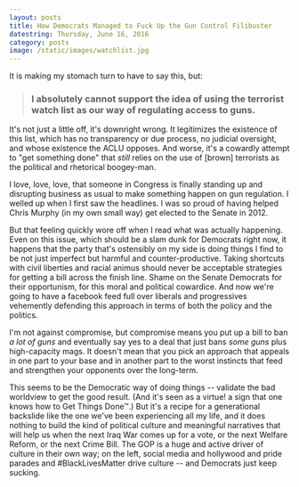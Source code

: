 ```yaml
---
layout: posts
title: How Democrats Managed to Fuck Up the Gun Control Filibuster
datestring: Thursday, June 16, 2016
category: posts
image: /static/images/watchlist.jpg
---
```


It is making my stomach turn to have to say this, but: 

> ### I absolutely cannot support the idea of using the terrorist watch list as our way of regulating access to guns. 

It's not just a little off, it's downright wrong. It legitimizes 
the existence of this list, which has no transparency or due process, no judicial oversight, and whose existence the ACLU opposes. 
And worse, it's a cowardly attempt to "get something done" that _still_ relies on the use of [brown] terrorists as 
the political and rhetorical boogey-man.

I love, love, love, that someone in Congress is finally standing up and disrupting business as usual to make something 
happen on gun regulation. I welled up when I first saw the headlines. I was so proud of having helped Chris Murphy 
(in my own small way) get elected to the Senate in 2012. 

But that feeling quickly wore off when I read what was actually happening. Even on this issue, which should be a 
slam dunk for Democrats right now, it happens that the party that's ostensibly on my side is doing things I find to 
be not just imperfect but harmful and counter-productive. Taking shortcuts with civil liberties and racial animus 
should never be acceptable strategies for getting a bill across the finish line. Shame on the Senate Democrats for 
their opportunism, for this moral and political cowardice. And now we're going to have a facebook feed full over 
liberals and progressives vehemently defending this approach in terms of both the policy and the politics.

I'm not against compromise, but compromise means you put up a bill to ban *a lot of guns* and eventually say yes to 
a deal that just bans *some guns* plus high-capacity mags. It doesn't mean that you pick an approach that appeals 
in one part to your base and in another part to the worst instincts that feed and strengthen your opponents over the 
long-term. 

This seems to be the Democratic way of doing things -- validate the bad worldview to get the good result. (And it's 
seen as a virtue! a sign that one knows how to Get Things Done™.) But it's a recipe for a generational backslide like 
the one we've been experiencing all my life, and it does nothing to build the kind of political culture and
meaningful narratives that will help us when the next Iraq War comes up for a vote, or the next Welfare Reform, or
the next Crime Bill. The GOP is a huge and active driver of culture in their own way; 
on the left, social media and hollywood and pride parades and #BlackLivesMatter drive culture
-- and Democrats just keep sucking.
